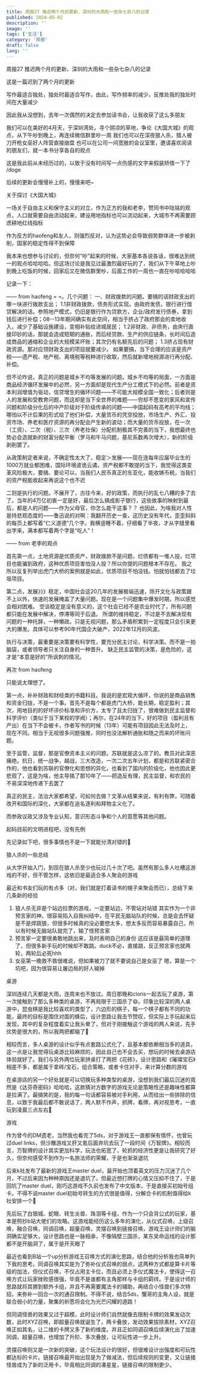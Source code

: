 ```yaml
---
title: 周报27 推迟两个月的更新、深圳的大雨和一些杂七杂八的记录
published: 2024-05-02
description: ''
image: ''
tags: ['生活']
category: '周报'
draft: false
lang: ''
---
```

 周报27 推迟两个月的更新、深圳的大雨和一些杂七杂八的记录


<!-- ![Group 2](./attachments/QmYSEA4GpQp8RcYKSo4ixwermMLPXtXMAiGFyk4zuP9mCb.png) -->

这是一篇迟到了两个月的更新

写作最适合独处，独处时最适合写作，由此，写作频率的减少，反推处我的独处时间在大量减少

因此我从没想到，去年一次偶然的决定去参加读书会，让我收获了这么多朋友

我们可以在美好的4月天，于深圳湾处，寻个阴凉的草地，争论《大国大城》的观点，从下午吵到晚上，再连续微信群里吵一周
我们也可以在深夜狼人杀，猎人被刀开枪女巫好人阵营直接崩盘
也可以在公司一间宽敞的会议室里，邀请喜欢阅读的朋友们，就一本书分享各自的观点

这是我此前从未经历过的，以致于没有时间写一点伤感的文字来假装矫情一下了 /doge 

后续的更新会慢慢补上的，慢慢来吧~


 关于探讨《大国大城》

一场关于自由主义和保守主义的对立，作为正方的我和老李，赞同书中陆铭的观点，人口就需要自由流动起来，建设用地指标也可以流动起来，大城市不再需要顾虑耕地红线指标

作为反方的haofeng和友人，则强烈反对，认为这势必会导致弱势群体进一步被剥削，国家的稳定性得不到保障

我本来也想参与讨论的，但奈何“吵”起来的时候，大家基本各说各话，很难达到统一的观点哈哈哈哈。但这场讨论是我见过最激烈最好玩的了，我们从下午草地上吵到晚上吃饭的时候，回家后又在微信群里吵，后面工作的一周也一直在吵哈哈哈哈

记录一下：

—— from haofeng
= =。几个问题：
一、财政拨款的问题。要搞的话财政支出的哪一块进行拨款支出；
1.1非财政拨款，债务形式实现。由政府发债，银行进行借贷解决的话。参照地产模式，仍旧是银行作为贷款方，企业/政府发行债券，拿到钱后进行补偿；08--13年期间确实有此空间，相当于挤占了政府那会的卖地收入，减少了基础设施建设，变相补贴给进城居民；
1.2非财政、非债务，由央行直接印钞的话，那就会造成短期的通胀，而后经贷款、生产的供应链条，长时间后造成商品的通缩和企业的大规模呆坏账；其次仍有名额先后的问题；
1.3挤占现有财政资源。那对应领财政支出的项目就要减少。
如果要搞，当下合理的应该是资产税——遗产税、地产税、离境税等税种进行收取，然后就新增地税源进行再分配、补偿。

但不论咋说，真正的问题是城乡不均等发展的问题。城乡不均等的局面，一方面是商品经济循环发展中的必然，另一方面却是现代生产分工模式下的必然。前者是资本利润增值为驱动，信贷增生的循环问题——不可能大规模全国一致化；后者则是人的发展和受教育问题，而这却是当下全世界的难题——穷却不思变的家风和宣传问题和阶级分化后的中产阶级对于阶级传承的问题——中国起码有高考的平均线；哪怕以不计后果的形式给了他们补偿，大量货币的凭空投放，市场生产、外汇、投资市场、养老和医疗资源的再分配会产生新的波动；而大量的货币投放，在一次（工资）、二次（税）、三次（养老社保）分配机制极其不完善的当下，我想最终也势必会造就新的财富分配平衡（罗马和牛马问题，基尼系数再次增大），新的阶级剥削罢了。

从政策制定者来说，不确定性太大了，稳定＞发展——现在连每年应届毕业生的1000万就业都困难，国际环境波诡云谲，资产税都不敢提的当下，我觉得这类变革风险极大，要搞、要论可以，当我们人民币真正的东亚化，能收铸币税，当我们的资产税能收起来再说这个也不迟

二则是执行的问题。不展开了，古往今来，好的政策，而执行的乱七八糟的多了去了。当年的4万亿初衷一定是好，最后怎么搞成影子银行，这些故事的映射到最后，都是人的问题——作为父母官，你怎么能干这事？？
也因此，为啥我对人性是持悲观态度的——鲁迅说的对啊：我翻开历史一查，这历史没有年代，歪歪斜斜的每页上都写着“仁义道德”几个字。我横竖睡不着，仔细看了半夜，才从字缝里看出字来，满本都写着两个字是“吃人”！

—— from 老李的观点

首先第一点，土地资源是优质资产，财政拨款不是问题，烂债都有一堆人投，烂项目也能骗到政府，这种优质项目害怕没人投？所以你提的问题根本不存在。
我之所以反复列举出虎门大桥的案例就是如此，优质项目不怕没钱。怕就怕钱都去了垃圾项目。

第二点，发展》》》稳定，中国社会这20几年的发展极端迅速，除开文化与政策跟不上以外，快速的发展掩盖了大量问题。现在是一个问题集中爆发时期，所以感觉会相对困难。
空谈稳定是没有意义的，这个社会已经不是农业时代了，所有问题都只能在发展中解决，停滞等同于后退。
所谓的维持稳定，不过是不去解决现有问题的一种托辞，一种懒政。只是无视问题，那么矛盾积累到一定程度只会引来更大的爆发。具体可以参考90年代国企大破产，2022年12月的风波。

执行与决策，最重要是决策要有科学性，要充分民主讨论，科学决策。而不是一拍脑袋，或者领导者只关注自身的一种晋升。
缺乏民主监管的决策，是危险的，这才是“本意是好的”所讽刺的情况。

再次 from haofeng

只能说太理想了。

第一点，补补财政和财经类的书籍科目。我说的是宏观大循环，你说的是商品销售和资金归拢，不是一个事。首先不是每个都是虎门大桥，能长期，稳定盈利；其次，用地目的的好坏评价标准和评价方，太专了且太归拢了，很难做到民主监督和科学评价（类似于当下某校的学阀）；再尔，在24年的当下，好的项目（盈利且有产出）在当下不会被卡，作者写书的时候（13年）可能有项目因此无法及时上，现在不同。相当于无视很多问题强推，同时也没法解析通胀和随之而来的坏账问题。


至于监管，监督，那是官僚资本主义的问题。苏联就是这么凉了的。教员对此深恶痛绝。抗日，统一战争，越战，三大改造，一次二次五年计划，都是和苏联紧密合作的，他也看到苏联的官僚化和思想的异化，也看到了国内的阶级化，他也因此更悲观了，这是为啥，他主导搞了那10年了——把造反有理，民主监督，和农民的不易深深地传递下去罢了

真正的民主，法治大家都希望，可如何去做？文革从结果来说，有利有弊，可随着改开和国际的深化，大家都在追名逐利和拜物主义化了。

而参政议政又涉及专业认知，意识形态斗争和个人的意愿等其他问题。

起码目前的文明进程吧，没有先例

先记录如下吧，很多事情也不是一下就能分清对错的🤣

 狼人杀的一些总结


从大学开始入门，到现在狼人杀至少也玩过几十次了吧。虽然有那么多人吐槽这游戏的不好，但不管怎样，这依旧是最适合多人聚会的游戏

最近和书友们玩的有点多（对，我们就是打着读书的幌子来聚会而已），总结下来几条新的经验
1. 狼人杀无非是个站边拉票的游戏，一定要站边，不管站对站错
其实作为一个非预言家的神，很容易陷入自我纠结中，在平民无脑站队的时候，总是会去怀疑是不是焊跳狼，但很多时候真的没必要想太多，想太多反而容易暴露自己，所以有时候无脑站队就完了，输了怪预言家
2. 预言家一定要很勇敢地跳出来，及时表明自己的身份
这应该是最简单的道理了，但很多新手玩的时候却不敢跳。duck不必，直接跳，反正预言家也就两轮，两轮后必死hhh
3. 女巫第一晚救不救很难说，但如果被刀了就不要说自己是女巫了
嗯，算是一个坑吧，因为很容易让屠边局的好人输掉

 桌游

深圳连续几天都是大雨，连周末也不放过。周日那晚和cloris一起去玩了桌游，第一次接触到了那么多种类的桌游，不再局限于三国杀了😄。印象比较深的两人桌游中，昆虫棋是我比较喜欢的类型了，六边形的棋子，每一个棋子都有不同的功能，最终的目标是围住对面的蜂后，设计思路让我击节赞叹，但实际上手玩起来后发现，其中的复杂程度着实让我头晕了，但对于刚接触这个游戏的两人来说，先手优势是很大的，所以我两把都输了🐶

相较而言，多人桌游的设计似乎有点套路公式化了，且基本都依赖相当多的道具，这一点是让我觉得玩桌游比较麻烦的，因此自己也不会去买，想玩的时候去桌游店体验就好了。我们与另外两位玩家拼桌打了两把《花砖》，设计思路和《璀璨宝石》相差不多，都是属于拿砖/宝石，组合策略，或者卡住对手，来计算分数的游戏

在桌游店的另一个好处就是可以切换玩多种类型的桌游，没想到我们最后沉迷的竟然是《达芬奇密码》哈哈哈，这款猜对方数字的游戏无论是策略性还是趣味性都算是拉满了。最搞笑的是，我的每一句话都容易被对手利用，从而给出一些排除的信息，以致于我最后都不敢说话了，两人默不作声，抓牌，看牌，再对视思考，一直玩到凌晨三点左右🤣


 游戏

作为曾今的DM遗老，当然我也看完了5ds，对于游戏王一直都保有情怀，也曾玩过duel links，但沙雕游戏又肝又氪后面弃坑去玩了一段时间《万智牌》。相较而言，万智牌的设计其实更加科学，玩法也拓宽了，轮抓的经济性更是让我研究了好久，但奈何感受不到作为一名旅法师的荣耀，于是也渐渐退坑

后来k社发布了最新的游戏王master duel，最开始也顶着英文的压力沉迷了几个月，不过后来因为种种原因还是退坑了。但最近想打牌的心情又压抑不住了，于是回坑了master duel，刚巧这游戏不久前也发布了中文版本，于是直接买初始号组卡。不得不说master duel初始号转生的方式很是值得，分解合卡的机制值得给k社安排一个🐴

先后玩了白银城、蛇眼、转生炎兽、珠泪等卡组，作为一个只会背公式的玩家，基本是照抄b站大佬们的攻略。这游戏能经历这么多年的演化，从仪式召唤，上级召唤，融合召唤，同调召唤，超量召唤，灵摆召唤到链接召唤，游戏王设计师们的脑洞确实足够大，设计思路也是一脉相承，不像隔壁三国杀，某东吴命运线的设计那都不是开脑洞了，属于是开天眼了

最近也看到B站一个up分析游戏王召唤方式的演化思路，结合他的分析我也简单列下我的思考。同调召唤其实是为了弥补仪式召唤的弱点，这两种方式都是算卡片等级的加法，但仪式召唤，不仅占用主卡位，而且必须上手仪式魔法卡，使得这一召唤方式让玩家挫败感很强，毕竟不是谁都有主角那样与卡组的羁绊。于是设计师的思路就将其挪到额外卡组，并且不再需要魔法卡的辅助，再结合小怪兽们多次特招，来弥补一回合一次的通召限制。不得不说，结合5ds，蟹哥的主角人设，就是联合弱小的力量，聚集的祈愿将会化为光芒闪耀的道路！

但同调怪兽的效果又过于超模，此时设计师们自然就像去限制卡牌的效果发动次数，此时XYZ召唤，即超量召唤就诞生了，两卡叠放，发动效果拔除素材，XYZ召唤正如其名，让二维的卡牌又多了新的维度。并且正如同调召唤后续演化出了加速同调，超量召唤，也增加了升阶、多次叠放，让可玩性进一步上升。

灵摆召唤则又是一次新的突破，这个玩法设计的很好，但很难设计出强度和可玩性都达标的卡片。链接召唤最开始出现是为了做减法，但后续规则的变更，又让链接怪兽成为了新的泛用卡，毕竟相比同调的凑星星，链接召唤的限制更少。





